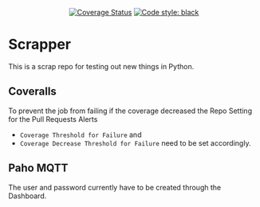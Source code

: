 <p align="center">
    <a href="https://coveralls.io/github/langBeralarm/scrapper?branch=main"><img src="https://coveralls.io/repos/github/langBeralarm/scrapper/badge.svg?branch=main" alt="Coverage Status"></a>
    <a href="https://github.com/psf/black"><img alt="Code style: black" src="https://img.shields.io/badge/code%20style-black-000000.svg"></a>
</p>

# Scrapper
This is a scrap repo for testing out new things in Python.

## Coveralls
To prevent the job from failing if the coverage decreased the Repo Setting for the Pull Requests Alerts
- `Coverage Threshold for Failure` and
- `Coverage Decrease Threshold for Failure`
need to be set accordingly.

## Paho MQTT
The user and password currently have to be created through the Dashboard.
